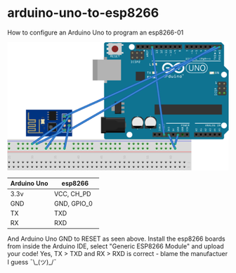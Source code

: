 # arduino-uno-to-esp8266
How to configure an Arduino Uno to program an esp8266-01

![Breadboard](https://github.com/greenywd/arduino-uno-to-esp8266/blob/master/Configuration.png)

| Arduino Uno   | esp8266       |
| ------------- |---------------|
| 3.3v          | VCC, CH_PD    |
| GND           | GND, GPIO_0   |
| TX            | TXD           |
| RX            | RXD           |

And Arduino Uno GND to RESET as seen above. Install the esp8266 boards from inside the Arduino IDE, select "Generic ESP8266 Module" and upload your code! Yes, TX > TXD and RX > RXD is correct - blame the manufactuer I guess ¯\\\_(ツ)_/¯
